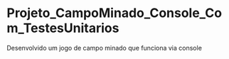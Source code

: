 # Projeto_CampoMinado_Console_Com_TestesUnitarios
Desenvolvido um jogo de campo minado que funciona via console
